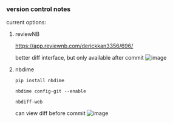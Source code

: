 ### version control notes
current options:
1. reviewNB
   
   https://app.reviewnb.com/derickkan3356/696/
   
   better diff interface, but only available after commit
   ![image](https://github.com/user-attachments/assets/ebd860cd-6195-470d-a1db-4ad93aed8aa2)

3. nbdime

   `pip install nbdime`
   
   `nbdime config-git --enable`
   
   `nbdiff-web`
   
   can view diff before commit
   ![image](https://github.com/user-attachments/assets/a36e98c6-7646-4b38-808c-443a532c4fe2)
